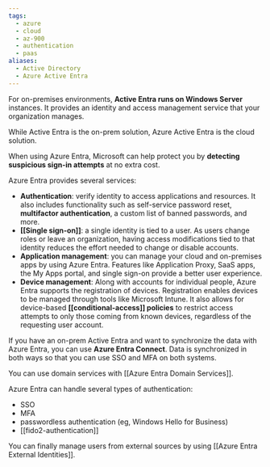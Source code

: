 ```yaml
---
tags:
  - azure
  - cloud
  - az-900
  - authentication
  - paas
aliases:
  - Active Directory
  - Azure Active Entra
---
```


For on-premises environments, **Active Entra runs on Windows Server** instances. It provides an identity and access management service that your organization manages.

While Active Entra is the on-prem solution, Azure Active Entra is the cloud solution.

When using Azure Entra, Microsoft can help protect you by **detecting suspicious sign-in attempts** at no extra cost.

Azure Entra provides several services:

- **Authentication**: verify identity to access applications and resources. It also includes functionality such as self-service password reset, **multifactor authentication**, a custom list of banned passwords, and more.
- **[[Single sign-on]]**: a single identity is tied to a user. As users change roles or leave an organization, having access modifications tied to that identity reduces the effort needed to change or disable accounts.
- **Application management**: you can manage your cloud and on-premises apps by using Azure Entra. Features like Application Proxy, SaaS apps, the My Apps portal, and single sign-on provide a better user experience.
- **Device management**: Along with accounts for individual people, Azure Entra supports the registration of devices. Registration enables devices to be managed through tools like Microsoft Intune. It also allows for device-based **[[conditional-access]] policies** to restrict access attempts to only those coming from known devices, regardless of the requesting user account.

If you have an on-prem Active Entra and want to synchronize the data with Azure Entra, you can use **Azure Entra Connect**. Data is synchronized in both ways so that you can use SSO and MFA on both systems.

You can use domain services with [[Azure Entra Domain Services]].

Azure Entra can handle several types of authentication:

- SSO
- MFA
- passwordless authentication (eg, Windows Hello for Business)
- [[fido2-authentication]]

You can finally manage users from external sources by using [[Azure Entra External Identities]].
